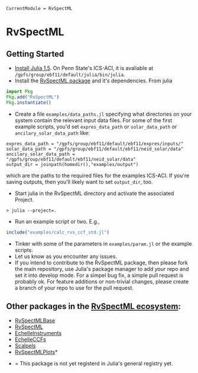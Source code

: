 ```@meta
CurrentModule = RvSpectML
```
# RvSpectML

## Getting Started

- [Install Julia 1.5](https://julialang.org/downloads/).  On Penn State's ICS-ACI, it is avaliable at  `/gpfs/group/ebf11/default/julia/bin/julia`.
- Install the [RvSpectML package](https://github.com/RvSpectML/RvSpectML.jl) and it's dependencies.  From julia
```julia
import Pkg
Pkg.add("RvSpectML")
Pkg.instantiate()
```
- Create a file `examples/data_paths.jl` specifying what directories on your system contain the relevant input data files.  For some of the first example scripts, you'd set  `expres_data_path` or `solar_data_path` or `ancilary_solar_data_path` like:
```
expres_data_path = "/gpfs/group/ebf11/default/ebf11/expres/inputs/"
solar_data_path = "/gpfs/group/ebf11/default/ebf11/neid_solar/data"
ancilary_solar_data_path = "/gpfs/group/ebf11/default/ebf11/neid_solar/data"
output_dir = joinpath(homedir(),"examples/output")
```
which are the paths to the required files for the examples ICS-ACI.  If you're saving outputs, then you'll likely want to set `output_dir`, too.

- Start julia in the RvSpectML directory and activate the associated Project.
```
> julia --project=.
```
- Run an example script or two.  E.g.,
```julia
include("examples/calc_rvs_ccf_std.jl")
```
- Tinker with some of the parameters in `examples/param.jl` or the example scripts.
- Let us know as you encounter any issues.
- If you intend to contribute to the RvSpectML package, then please fork the main repository, use Julia's package manager to add _your_ repo and set it into develop mode.  For a simpel bug fix, a simple pull request is probably ok.  For feature additions or non-trivial changes, please create a branch of your repo to use for the pull request.

## Other packages in the [RvSpectML ecosystem](https://github.com/RvSpectML):
- [RvSpectMLBase](https://rvspectml.github.io/RvSpectMLBase.jl/stable/)
- [RvSpectML](https://github.com/RvSpectML/RvSpectML.jl)
- [EchelleInstruments](https://rvspectml.github.io/EchelleInstruments.jl/stable/)
- [EchelleCCFs](https://rvspectml.github.io/EchelleCCFs.jl/stable)
- [Scalpels](https://rvspectml.github.io/Scalpels.jl/stable/)
- [RvSpectMLPlots](https://rvspectml.github.io/RvSpectMLPlots.jl/stable/)*


* = This package is not yet registerd in Julia's general registry yet.
